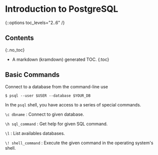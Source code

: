 # Introduction to PostgreSQL
{::options toc_levels="2..6" /}

## Contents
{:.no_toc}

* A markdown (kramdown) generated TOC.
{:toc}

## Basic Commands

Connect to a database from the command-line use

```
$ psql --user $USER --database $YOUR_DB
```

In the `psql` shell, you have access to a series of special commands.

`\c dbname`
: Connect to given database.

`\h sql_command`
: Get help for given SQL command.

`\l`
: List availables databases.

`\! shell_command`
: Execute the given command in the operating system's shell.
